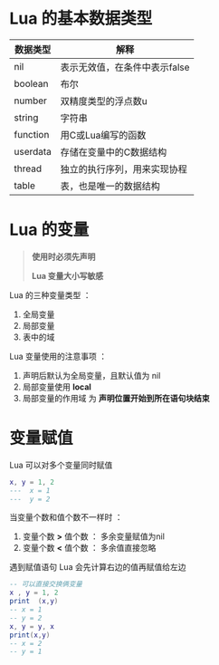 # Lua 的基本数据类型



| 数据类型 | 解释                          |
| -------- | ----------------------------- |
| nil      | 表示无效值，在条件中表示false |
| boolean  | 布尔                          |
| number   | 双精度类型的浮点数u           |
| string   | 字符串                        |
| function | 用C或Lua编写的函数            |
| userdata | 存储在变量中的C数据结构       |
| thread   | 独立的执行序列，用来实现协程  |
| table    | 表，也是唯一的数据结构        |

# Lua 的变量

> **使用时必须先声明**
>
> **Lua 变量大小写敏感**

Lua 的三种变量类型 ：

1. 全局变量
2. 局部变量
3. 表中的域

Lua 变量使用的注意事项 ：

1. 声明后默认为全局变量，且默认值为 nil 
2. 局部变量使用 **local** 
3. 局部变量的作用域 为 **声明位置开始到所在语句块结束**

# 变量赋值

Lua 可以对多个变量同时赋值

``` Lua
x, y = 1, 2
---  x = 1
---  y = 2
```

当变量个数和值个数不一样时 ：

1. 变量个数 **>** 值个数 ： 多余变量赋值为nil
2. 变量个数 **<** 值个数 ： 多余值直接忽略

遇到赋值语句 Lua 会先计算右边的值再赋值给左边

``` lua
-- 可以直接交换俩变量
x , y = 1, 2
print  (x,y)
-- x = 1
-- y = 2
x, y = y, x
print(x,y)
-- x = 2
-- y = 1
```







